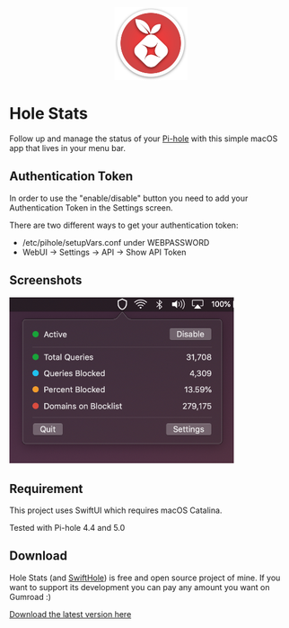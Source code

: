 <p align="center">
  <img width="130" src="./images/icon.png"">
</p>


# Hole Stats

Follow up and manage the status of your [Pi-hole](https://github.com/pi-hole/pi-hole) with this simple macOS app that lives in your menu bar.

## Authentication Token
In order to use the "enable/disable" button you need to add your Authentication Token in the Settings screen.

There are two different ways to get your authentication token:

- /etc/pihole/setupVars.conf under WEBPASSWORD
- WebUI -> Settings -> API -> Show API Token


## Screenshots
  <img src="./images/screenshot.png" width="400"> 


## Requirement
This project uses SwiftUI which requires macOS Catalina.

Tested with Pi-hole 4.4 and 5.0

## Download
Hole Stats (and [SwiftHole](https://github.com/Bunn/SwiftHole)) is free and open source project of mine. If you want to support its development you can pay any amount you want on Gumroad :)

[Download the latest version here](https://gum.co/iqhwv)